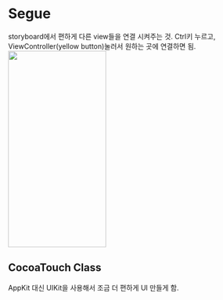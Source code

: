 # Segue
storyboard에서 편하게 다른 view들을 연결 시켜주는 것.
Ctrl키 누르고, ViewController(yellow button)눌러서 원하는 곳에 연결하면 됨.
<img src="https://user-images.githubusercontent.com/84604563/130148062-bc661e36-26a4-45d4-b379-566877f4e87f.png" width="200" height="400"/>



## CocoaTouch Class
AppKit 대신 UIKit을 사용해서 조금 더 편하게 UI 만들게 함.



